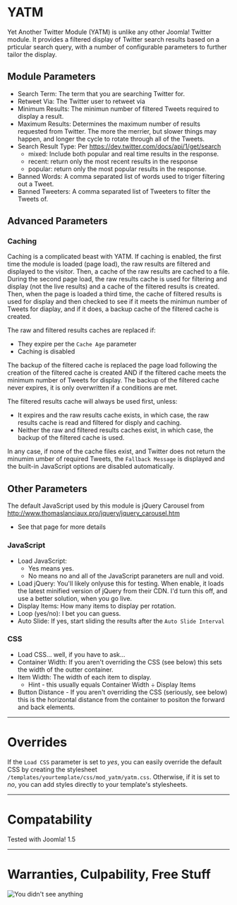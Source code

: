 # YATM

Yet Another Twitter Module (YATM) is unlike any other Joomla! Twitter module. It provides a filtered display of Twitter search results based on a prticular search query, with a number of configurable parameters to further tailor the display.

## Module Parameters

* Search Term: The term that you are searching Twitter for.
* Retweet Via: The Twitter user to retweet via
* Minimum Results: The minimun number of filtered Tweets required to display a result. 
* Maximum Results: Determines the maximum number of results requested from Twitter. The more the merrier, but slower things may happen, and longer the cycle to rotate through all of the Tweets.
* Search Result Type: Per https://dev.twitter.com/docs/api/1/get/search
    * mixed: Include both popular and real time results in the response.
    * recent: return only the most recent results in the response
    * popular: return only the most popular results in the response.
* Banned Words: A comma separated list of words used to triger filtering out a Tweet.
* Banned Tweeters: A comma separated list of Tweeters to filter the Tweets of.

## Advanced Parameters
### Caching
Caching is a complicated beast with YATM. If caching is enabled, the first time the module is loaded (page load), the raw results are filtered and displayed to the visitor. Then, a cache of the raw results are cached to a file. During the second page load, the raw results cache is used for filtering and display (not the live results) and a cache of the filtered results is created. Then, when the page is loaded a third time, the cache of filtered results is used for display and then checked to see if it meets the minimun number of Tweets for diaplay, and if it does, a backup cache of the filtered cache is created.

The raw and filtered results caches are replaced if:
* They expire per the `Cache Age` parameter
* Caching is disabled

The backup of the filtered cache is replaced the page load following the creation of the filtered cache is created AND if the filtered cache meets the minimum number of Tweets for display. The backup of the filtered cache never expires, it is only overwritten if a conditions are met.

The filtered results cache will always be used first, unless:
* It expires and the raw results cache exists, in which case, the raw results cache is read and filtered for disply and caching.
* Neither the raw and filtered results caches exist, in which case, the backup of the filtered cache is used.

In any case, if none of the cache files exist, and Twitter does not return the minumim umber of required Tweets, the `Fallback Message` is displayed and the built-in JavaScript options are disabled automatically.

## Other Parameters
The default JavaScript used by this module is jQuery Carousel from http://www.thomaslanciaux.pro/jquery/jquery_carousel.htm
* See that page for more details
### JavaScript
* Load JavaScript:
   * Yes means yes.
   * No means no and all of the JavaScript paraneters are null and void.
* Load jQuery: You'll likely onlyuse this for testing. When enable, it loads the latest minified version of jQuery from their CDN. I'd turn this off, and use a better solution, when you go live.
* Display Items: How many items to display per rotation.
* Loop (yes/no): I bet you can guess.
* Auto Slide: If yes, start sliding the results after the `Auto Slide Interval`

### CSS
* Load CSS... well, if you have to ask...
* Container Width: If you aren't overriding the CSS (see below) this sets the width of the outter container.
* Item Width: The width of each item to display. 
   * Hint - this usually equals Container Width ÷ Display Items
* Button Distance - If you aren't overriding the CSS (seriously, see below) this is the horizontal distance from the container to positon the forward and back elements.


---
# Overrides
If the `Load CSS` parameter is set to *yes*, you can easily override the default CSS by creating the stylesheet `/templates/yourtemplate/css/mod_yatm/yatm.css`. Otherwise, if it is set to *no*, you can add styles directly to your template's stylesheets.

---
# Compatability
Tested with Joomla! 1.5

---
# Warranties, Culpability, Free Stuff
![You didn't see anything](http://24.media.tumblr.com/tumblr_me7k9knNtH1rlerpuo1_500.gif)





